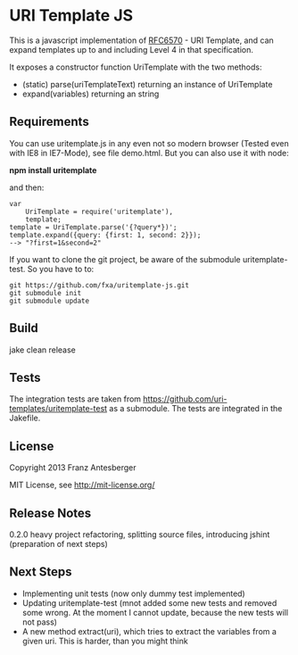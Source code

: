 URI Template JS
===============

This is a javascript implementation of [RFC6570](http://tools.ietf.org/html/rfc6570) - URI Template,
and can expand templates up to and including Level 4 in that specification.

It exposes a constructor function UriTemplate with the two methods:

* (static) parse(uriTemplateText) returning an instance of UriTemplate
* expand(variables) returning an string

Requirements
------------

You can use uritemplate.js in any even not so modern browser (Tested even with IE8 in IE7-Mode), see file demo.html.
But you can also use it with node:

**npm install uritemplate**

and then:

    var
        UriTemplate = require('uritemplate'),
        template;
    template = UriTemplate.parse('{?query*})';
    template.expand({query: {first: 1, second: 2}});
    --> "?first=1&second=2"

If you want to clone the git project, be aware of the submodule uritemplate-test.
So you have to to:

    git https://github.com/fxa/uritemplate-js.git
    git submodule init
    git submodule update

Build
-----
jake clean release

Tests
-----

The integration tests are taken from https://github.com/uri-templates/uritemplate-test as a submodule.
The tests are integrated in the Jakefile.

License
-------
Copyright 2013 Franz Antesberger

MIT License, see http://mit-license.org/

Release Notes
-------------
0.2.0 heavy project refactoring, splitting source files, introducing jshint (preparation of next steps)

Next Steps
----------
* Implementing unit tests (now only dummy test implemented)
* Updating uritemplate-test (mnot added some new tests and removed some wrong. At the moment I cannot update, because the new tests will not pass)
* A new method extract(uri), which tries to extract the variables from a given uri.
  This is harder, than you might think
